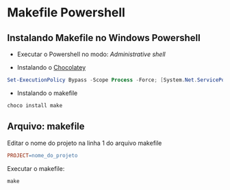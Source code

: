 # Makefile Powershell

## Instalando Makefile no Windows Powershell


* Executar o Powershell no modo: *Administrative shell*

* Instalando o [Chocolatey](https://chocolatey.org/install)
``` powershell
Set-ExecutionPolicy Bypass -Scope Process -Force; [System.Net.ServicePointManager]::SecurityProtocol = [System.Net.ServicePointManager]::SecurityProtocol -bor 3072; iex ((New-Object System.Net.WebClient).DownloadString('https://community.chocolatey.org/install.ps1'))
```

* Instalando o makefile
```
choco install make
```

## Arquivo: makefile

Editar o nome do projeto na linha 1 do arquivo makefile
``` makefile
PROJECT=nome_do_projeto
```


Executar o makefile:
``` powershell
make
```
